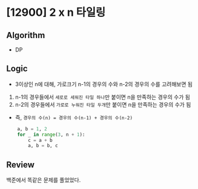 # [12900] 2 x n 타일링
## Algorithm
- DP
## Logic
- 3이상인 n에 대해, 가로크기 n-1의 경우의 수와 n-2의 경우의 수를 고려해보면 됨
1. n-1의 경우들에서 ```세로로 세워진 타일 하나```만 붙이면 n을 만족하는 경우의 수가 됨
2. n-2의 경우들에서 ```가로로 누워진 타일 두개```만 붙이면 n을 만족하는 경우의 수가 됨
- 즉, ```경우의 수(n) = 경우의 수(n-1) + 경우의 수(n-2)```
```python
    a, b = 1, 2
    for _ in range(3, n + 1):
        c = a + b
        a, b = b, c
```

## Review
백준에서 똑같은 문제를 풀었었다.